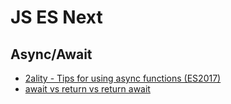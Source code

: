 # JS ES Next

## Async/Await

- [2ality - Tips for using async functions (ES2017)](http://2ality.com/2016/10/async-function-tips.html)
- [await vs return vs return await](https://jakearchibald.com/2017/await-vs-return-vs-return-await/)
